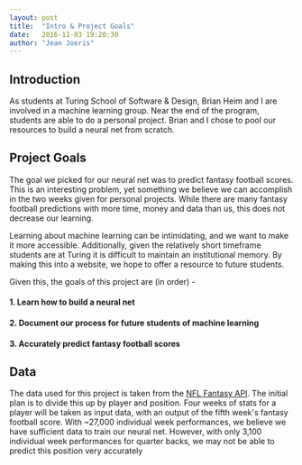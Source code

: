 ```yaml
---
layout: post
title:  "Intro & Project Goals"
date:   2016-11-03 19:20:30
author: "Jean Joeris"
---
```

## Introduction

As students at Turing School of Software & Design, Brian Heim and I are involved in a machine learning group. Near the end of the program, students are able to do a personal project. Brian and I chose to pool our resources to build a neural net from scratch.

## Project Goals
The goal we picked for our neural net was to predict fantasy football scores. This is an interesting problem, yet something we believe we can accomplish in the two weeks given for personal projects. While there are many fantasy football predictions with more time, money and data than us, this does not decrease our learning.

Learning about machine learning can be intimidating, and we want to make it more accessible. Additionally, given the relatively short timeframe students are at Turing it is difficult to maintain an institutional memory. By making this into a website, we hope to offer a resource to future students.

Given this, the goals of this project are (in order) -

#### 1. Learn how to build a neural net

#### 2. Document our process for future students of machine learning

#### 3. Accurately predict fantasy football scores

## Data

The data used for this project is taken from the [NFL Fantasy API](http://api.fantasy.nfl.com/v1/docs/service?serviceName=playersStats). The initial plan is to divide this up by player and position. Four weeks of stats for a player will be taken as input data, with an output of the fifth week's fantasy football score. With ~27,000 individual week performances, we believe we have sufficient data to train our neural net. However, with only 3,100 individual week performances for quarter backs, we may not be able to predict this position very accurately
